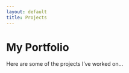 ```yaml
---
layout: default
title: Projects
---
```


# My Portfolio
Here are some of the projects I’ve worked on...
